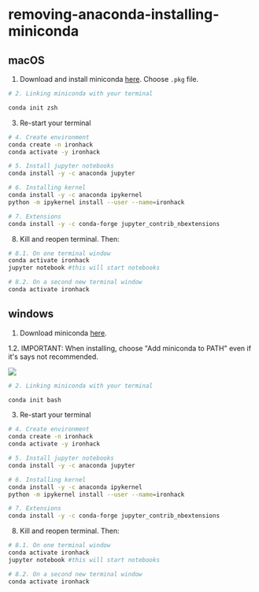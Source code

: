 # removing-anaconda-installing-miniconda

## macOS

1. Download and install miniconda [here](https://docs.conda.io/en/latest/miniconda.html). Choose `.pkg` file.

```bash
# 2. Linking miniconda with your terminal

conda init zsh
```

3. Re-start your terminal

```bash
# 4. Create environment
conda create -n ironhack
conda activate -y ironhack

# 5. Install jupyter notebooks
conda install -y -c anaconda jupyter

# 6. Installing kernel
conda install -y -c anaconda ipykernel
python -m ipykernel install --user --name=ironhack

# 7. Extensions
conda install -y -c conda-forge jupyter_contrib_nbextensions
```

8. Kill and reopen terminal. Then:

```bash
# 8.1. On one terminal window
conda activate ironhack
jupyter notebook #this will start notebooks
```

```bash
# 8.2. On a second new terminal window
conda activate ironhack
```

## windows

1. Download miniconda [here](https://docs.conda.io/en/latest/miniconda.html).

1.2. IMPORTANT: When installing, choose "Add miniconda to PATH" even if it's says not recommended.

![](https://www.discoduroderoer.es/wp-content/uploads/2020/04/miniconda_windows_4.png)

```bash
# 2. Linking miniconda with your terminal

conda init bash
```

3. Re-start your terminal

```bash
# 4. Create environment
conda create -n ironhack
conda activate -y ironhack

# 5. Install jupyter notebooks
conda install -y -c anaconda jupyter

# 6. Installing kernel
conda install -y -c anaconda ipykernel
python -m ipykernel install --user --name=ironhack

# 7. Extensions
conda install -y -c conda-forge jupyter_contrib_nbextensions
```

8. Kill and reopen terminal. Then:

```bash
# 8.1. On one terminal window
conda activate ironhack
jupyter notebook #this will start notebooks
```

```bash
# 8.2. On a second new terminal window
conda activate ironhack
```

